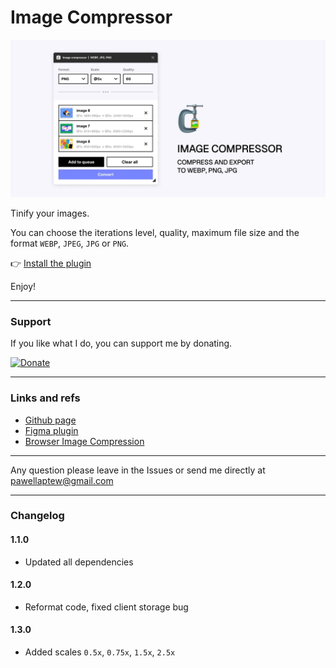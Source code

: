 # Image Compressor

![Plugin preview](preview.webp)

Tinify your images.

You can choose the iterations level, quality, maximum file size and the format `WEBP`, `JPEG`, `JPG` or `PNG`.

👉 [Install the plugin](https://www.figma.com/community/plugin/1127372261563355491)

Enjoy!

---

### Support

If you like what I do, you can support me by donating.

[![Donate](https://img.shields.io/badge/donate-now-green.svg?style=flat-square)](https://www.paypal.me/PavelLaptev)

---

### Links and refs

- [Github page](https://github.com/PavelLaptev/tinify-Image-compressor-figma)
- [Figma plugin](https://www.figma.com/community/plugin/1127372261563355491)
- [Browser Image Compression](https://github.com/Donaldcwl/browser-image-compression#readme)

---

Any question please leave in the Issues or send me directly at [pawellaptew@gmail.com](mailto:pawellaptew@gmail.com)

---

### Changelog

#### 1.1.0

- Updated all dependencies

#### 1.2.0

- Reformat code, fixed client storage bug

#### 1.3.0

- Added scales `0.5x`, `0.75x`, `1.5x`, `2.5x`
